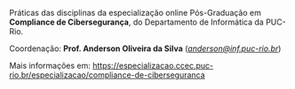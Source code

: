 Práticas das disciplinas da especialização online Pós-Graduação em **Compliance de Cibersegurança**, do Departamento de Informática da PUC-Rio.

Coordenação: **Prof. Anderson Oliveira da Silva** (*anderson@inf.puc-rio.br*)

Mais informações em: https://especializacao.ccec.puc-rio.br/especializacao/compliance-de-ciberseguranca
